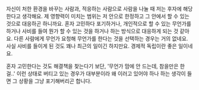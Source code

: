 자신이 처한 환경을 바꾸는 사람과, 적응하는 사람으로 사람을 나눌 때 저는 후자에 해당한다고 생각해요. 제 영향력이 미치는 범위는 저 안으로 한정하고 그 안에서 할 수 있는 것으로 대응하곤 하니까요. 혼자 고민하다 포기하거나, 개인적으로 할 수 있는 무언가를 하거나 사비를 들여 뭔가 할 수 있는 것을 하거나 하는 방식으로 대응하게 되는 것 같아요. 다른 사람에게 무언가 요청해 무언가를 한다는 것을 선택하는 경우는 거의 없네요. 사실 사비를 들이게 된 것도 꽤나 최근의 일이긴 하지만요. 경제적 독립이란 좋은 일이네요.

혼자 고민한다는 것도 해결책을 찾는다기 보단, '무언가 맘에 안 드는데, 참을만은 한걸..' 이런 상태로 버티고 있는 경우가 대부분이라 왜 이러고 있어야 하나 하는 생각이 들면 그 상황을 그냥 포기해버리곤 합니다.  
